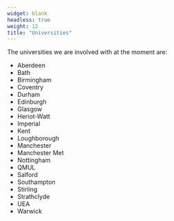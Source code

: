 ```yaml
---
widget: blank
headless: true
weight: 12
title: "Universities"
---
```


The universities we are involved with at the moment are:

* Aberdeen
* Bath
* Birmingham
* Coventry
* Durham
* Edinburgh
* Glasgow
* Heriot-Watt
* Imperial
* Kent
* Loughborough
* Manchester
* Manchester Met
* Nottingham
* QMUL
* Salford
* Southampton
* Stirling
* Strathclyde
* UEA
* Warwick

